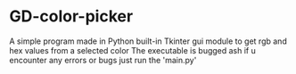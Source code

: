 # GD-color-picker
A simple program made in Python built-in Tkinter gui module to get rgb and hex values from a selected color
The executable is bugged ash if u encounter any errors or bugs just run the 'main.py'
